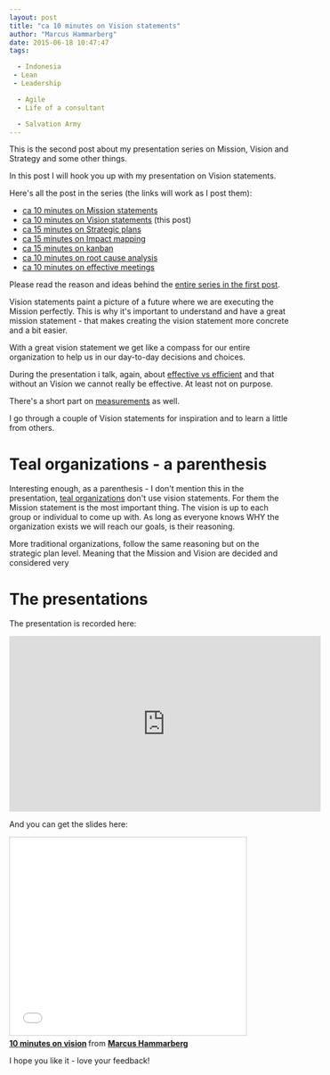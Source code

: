 ```yaml
---
layout: post
title: "ca 10 minutes on Vision statements"
author: "Marcus Hammarberg"
date: 2015-06-18 10:47:47
tags:

  - Indonesia
 - Lean
 - Leadership

  - Agile
  - Life of a consultant

  - Salvation Army
---
```


This is the second post about my presentation series on Mission, Vision and Strategy and some other things.

In this post I will hook you up with my presentation on Vision statements.

Here's all the post in the series (the links will work as I post them):

* [ca 10 minutes on Mission statements](/2015/06/ca-minutes-on-mission.html)
* [ca 10 minutes on Vision statements](/2015/06/ca-minutes-on-vision-statements.html) (this post)
* [ca 15 minutes on Strategic plans](/2015/06/ca-minutes-on-strategic-plans.html)
* [ca 15 minutes on Impact mapping](/2015/06/ca-minutes-on-impact-mapping.html)
* [ca 15 minutes on kanban](/2015/06/ca-minutes-on-kanban.html)
* [ca 10 minutes on root cause analysis](/2015/07/ca-minutes-on-root-cause-analysis.html)
* [ca 10 minutes on effective meetings](/2015/08/ca-minutes-on-effective-meetings.html)

Please read the reason and ideas behind the [entire series in the first post](/2015/06/new-series-marcus-on-business.html).

<!-- excerpt-end -->

Vision statements paint a picture of a future where we are executing the Mission perfectly. This is why it's important to understand and have a great mission statement - that makes creating the vision statement more concrete and a bit easier.

With a great vision statement we get like a compass for our entire organization to help us in our day-to-day decisions and choices.

During the presentation i talk, again, about [effective vs efficient](http://www.marcusoft.net/2014/10/effective-revisted.html) and that without an Vision we cannot really be effective. At least not on purpose.

There's a short part on [measurements](http://www.marcusoft.net/2014/12/what-ive-learned-from-how-to-measure-anything.html) as well.

I go through a couple of Vision statements for inspiration and to learn a little from others.

# Teal organizations - a parenthesis

Interesting enough, as a parenthesis - I don't mention this in the presentation, [teal organizations]() don't use vision statements. For them the Mission statement is the most important thing. The vision is up to each group or individual to come up with. As long as everyone knows WHY the organization exists we will reach our goals, is their reasoning.

More traditional organizations, follow the same reasoning but on the strategic plan level. Meaning that the Mission and Vision are decided and considered very

# The presentations
The presentation is recorded here:
<iframe width="560" height="315" src="https://www.youtube.com/embed/dc0zvNymNcM" frameborder="0" allowfullscreen></iframe>

And you can get the slides here:
<iframe src="//www.slideshare.net/slideshow/embed_code/key/Kl5gpAmr9WmU4" width="425" height="355" frameborder="0" marginwidth="0" marginheight="0" scrolling="no" style="border:1px solid #CCC; border-width:1px; margin-bottom:5px; max-width: 100%;" allowfullscreen> </iframe> <div style="margin-bottom:5px"> <strong> <a href="//www.slideshare.net/marcusoftnet/10-minutes-on-vision" title="10 minutes on vision" target="_blank">10 minutes on vision</a> </strong> from <strong><a href="//www.slideshare.net/marcusoftnet" target="_blank">Marcus Hammarberg</a></strong> </div>

I hope you like it - love your feedback!